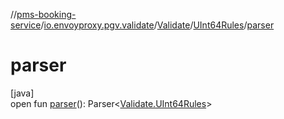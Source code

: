//[pms-booking-service](../../../../index.md)/[io.envoyproxy.pgv.validate](../../index.md)/[Validate](../index.md)/[UInt64Rules](index.md)/[parser](parser.md)

# parser

[java]\
open fun [parser](parser.md)(): Parser&lt;[Validate.UInt64Rules](index.md)&gt;